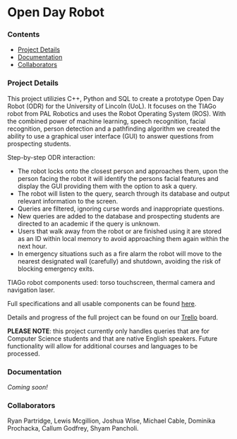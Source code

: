 # Open Day Robot

### Contents
- [Project Details](#Project-Details)
- [Documentation](#Documentation)
- [Collaborators](#Collaborators)

### Project Details
This project utilizies C++, Python and SQL to create a prototype Open Day Robot (ODR) for the University of Lincoln (UoL). It focuses on the TIAGo robot from PAL Robotics and uses the Robot Operating System (ROS). With the combined power of machine learning, speech recognition, facial recognition, person detection and a pathfinding algorithm we created the ability to use a graphical user interface (GUI) to answer questions from prospecting students.

Step-by-step ODR interaction:
- The robot locks onto the closest person and approaches them, upon the person facing the robot it will identify the persons facial features and display the GUI providing them with the option to ask a query. 
- The robot will listen to the query, search through its database and output relevant information to the screen. 
- Queries are filtered, ignoring curse words and inappropriate questions. 
- New queries are added to the database and prospecting students are directed to an academic if the query is unknown. 
- Users that walk away from the robot or are finished using it are stored as an ID within local memory to avoid approaching them again within the next hour. 
- In emergency situations such as a fire alarm the robot will move to the nearest designated wall (carefully) and shutdown, avoiding the risk of blocking emergency exits.

TIAGo robot components used: torso touchscreen, thermal camera and navigation laser.

Full specifications and all usable components can be found [here](http://pal-robotics.com/robots/tiago/#tiago-configurator).

Details and progress of the full project can be found on our [Trello](https://trello.com/b/PngEcR5d) board.

**PLEASE NOTE**: this project currently only handles queries that are for Computer Science students and that are native English speakers. Future functionality will allow for additional courses and languages to be processed.

### Documentation
_Coming soon!_

### Collaborators
Ryan Partridge, Lewis Mcgillion, Joshua Wise, Michael Cable, Dominika Prochacka, Callum Godfrey, Shyam Pancholi.